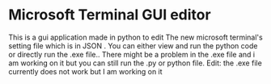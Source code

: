 # Microsoft Terminal GUI editor
 This is a gui application made in python to edit The new microsoft terminal's setting file which is in JSON .
You can either view and run the python code or directly run the .exe file..
There might be a problem in the .exe file and i am working on it but you can still run the .py or python file.
Edit: the .exe file currently does not work but I am working on it
